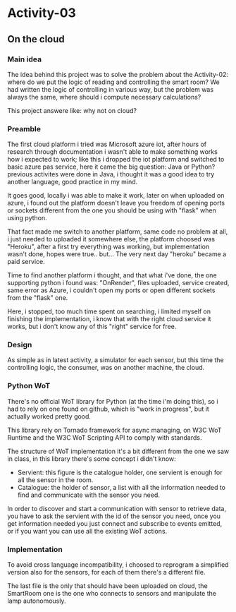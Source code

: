 # Activity-03
## On the cloud
### Main idea
The idea behind this project was to solve the problem about the Activity-02: where do we put the logic of reading and controlling the smart room? We had written the logic of controlling in various way, but the problem was always the same, where should i compute necessary calculations?

This project answere like: why not on cloud?

### Preamble
The first cloud platform i tried was Microsoft azure iot, after hours of research through documentation i wasn't able to make something works how i expected to work; like this i dropped the iot platform and switched to basic azure pas service, here it came the big question: Java or Python? previous activites were done in Java, i thought it was a good idea to try another language, good practice in my mind.

It goes good, locally i was able to make it work, later on when uploaded on azure, i found out the platform doesn't leave you freedom of opening ports or sockets different from the one you should be using with "flask" when using python.

That fact made me switch to another platform, same code no problem at all, i just needed to uploaded it somewhere else, the platform choosed was "Heroku", after a first try everything was working, but implementation wasn't done, hopes were true.. but... The very next day "heroku" became a paid service.

Time to find another platform i thought, and that what i've done, the one supporting python i found was: "OnRender", files uploaded, service created, same error as Azure, i couldn't open my ports or open different sockets from the "flask" one.

Here, i stopped, too much time spent on searching, i limited myself on finishing the implementation, i know that with the right cloud service it works, but i don't know any of this "right" service for free.

### Design
As simple as in latest activity, a simulator for each sensor, but this time the controlling logic, the consumer, was on another machine, the cloud.

### Python WoT
There's no official WoT library for Python (at the time i'm doing this), so i had to rely on one found on github, which is "work in progress", but it actually worked pretty good.

This library rely on Tornado framework for async managing, on W3C WoT Runtime and the W3C WoT Scripting API to comply with standards.

The structure of WoT implementation it's a bit different from the one we saw in class, in this library there's some concept i didn't know:
- Servient: this figure is the catalogue holder, one servient is enough for all the sensor in the room.
- Catalogue: the holder of sensor, a list with all the information needed to find and communicate with the sensor you need.
  
In order to discover and start a communication with sensor to retrieve data, you have to ask the servient with the id of the sensor you need, once you get information needed you just connect and subscribe to events emitted, or if you want you can use all the existing WoT actions.

### Implementation
To avoid cross language incompatibility, i choosed to reprogram a simplified version also for the sensors, for each of them there's a different file.

The last file is the only that should have been uploaded on cloud, the SmartRoom one is the one who connects to sensors and manipulate the lamp autonomously.